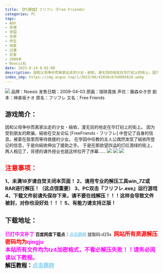 ```yaml
---
title: 【PC硬盘】フリフレ（Free Friends）
categories: PC
tags:
- ADV
- 背德
- 学园
- 无修
- 师生
- 纯爱
- 过激
- 恋爱
- 2009年
- Noesis社
date: 2023-8-14 8:01:00
description: 因和父母争吵而离家出走的少女・結依，漫无目的地走在华灯初上的街上。因为受到朋友的欺骗，結依在交友论坛[FreeFriends・フリフレ]中登记了自身的信息。被蒙在鼓里而等待救援的少女。在学园中任教的主人公偶然发现了結依所登记的信息，于是向結依伸出了援助之手。于是在那欲望四溢的灯红酒绿的街上，两人相见了，背德的课外授业也就这样拉开了序幕…
index_img: https://img.acgus.top/i/2023/08/43830c67e9095628.webp
---
```

![](https://img.acgus.top/i/2023/08/43830c67e9095628.webp)
品牌：Noesis
发售日期：2009-04-03
原画：珈琲貴族
声优：藤森ゆき奈
剧本：神楽坂ナオ
原名：フリフレ
又名：Free Friends

## 游戏简介：
因和父母争吵而离家出走的少女・結依，漫无目的地走在华灯初上的街上。
因为受到朋友的欺骗，結依在交友论坛
[FreeFriends・フリフレ]
中登记了自身的信息。被蒙在鼓里而等待救援的少女。
在学园中任教的主人公偶然发现了結依所登记的信息，于是向結依伸出了援助之手。
于是在那欲望四溢的灯红酒绿的街上，两人相见了，背德的课外授业也就这样拉开了序幕……
![](https://img.acgus.top/i/2023/08/651c8792f5095633.webp)
![](https://img.acgus.top/i/2023/08/cffa46c9d5095631.webp)
![](https://img.acgus.top/i/2023/08/2ea99c4bd1095630.webp)





## <font color=#FF0000 >注意事项：</font>
<font size=3><b>1、未满18岁请自觉关闭本页面！
2、请用专业的解压工具win_7Z或RAR进行解压！（这点很重要）
3、PC双击『フリフレ.exe』运行游戏
4、下载文件前请先保存下来，请不要在线解压！！！这样会导致文件被封，对你也没好处！！！
5、有能力请支持正版！</b></font>

## 下载地址：
<font color=#FF00FF size=3><b>已打中文补丁</b></font>
<b>百度网盘下载点：</b><a href="https://pan.baidu.com/s/1cmvvEE8L-6a40BkkY_bceg?pwd=d25s" style="color: #87CEEB;"><b>点击跳转</b></a> 提取码:d25s
<a style="padding: 0" href="https://post.qingju.org/AD/"><img style="max-width:100%" src="https://img.acgus.top/i/2024/07/478f689b8021d8d499ab43d21acf137a.gif" alt=""></a>
<b><font color=#FF0000 size=4>网站所有资源解压密码均为</b></font><b><font color=#FF00FF size=4>qingju</font><font color=#FF0000 ></font></b><br><b><font color=#FF00FF size=4>本站所有文件均为lz4加密格式，不看必解压失败！！请务必阅读以下教程。</b></font><br><b><font color=#000 size=4>解压教程：</b><a href="https://post.qingju.org/tutorial/000/" style="color: #87CEEB;"><b>点击跳转</b></a>
